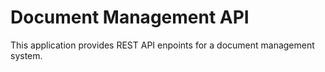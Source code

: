 # Document Management API

This application provides REST API enpoints for a document management system.